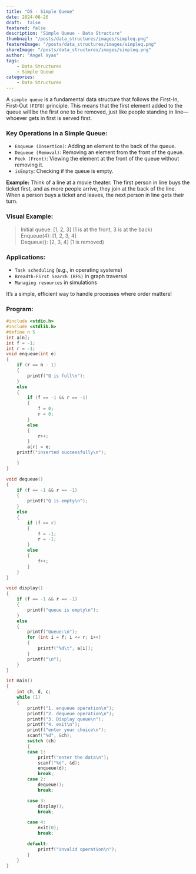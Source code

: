 ```yaml
---
title: "DS - Simple Queue"
date: 2024-08-26
draft:  false
featured: false  
description: "Simple Queue - Data Structure"
thumbnail: "/posts/data_structures/images/simpleq.png"
featureImage: "/posts/data_structures/images/simpleq.png" 
shareImage: "/posts/data_structures/images/simpleq.png"
author: "Angel Vyas"
tags:
    - Data Structures
    - Simple Queue
categories:     
    - Data Structures
---
```




A `simple queue` is a fundamental data structure that follows the First-In, First-Out `(FIFO)` principle. This means that the first element added to the queue will be the first one to be removed, just like people standing in line—whoever gets in first is served first.

### Key Operations in a Simple Queue:
- `Enqueue (Insertion)`: Adding an element to the back of the queue.
- `Dequeue (Removal)`: Removing an element from the front of the queue.
- `Peek (Front)`: Viewing the element at the front of the queue without removing it.
- `isEmpty`: Checking if the queue is empty.

**Example:**
Think of a line at a movie theater. The first person in line buys the ticket first, and as more people arrive, they join at the back of the line. When a person buys a ticket and leaves, the next person in line gets their turn.

### Visual Example:
>Initial queue: [1, 2, 3] (1 is at the front, 3 is at the back)</br>
>Enqueue(4): [1, 2, 3, 4]</br>
>Dequeue(): [2, 3, 4] (1 is removed)</br>
### Applications:
- `Task scheduling` (e.g., in operating systems)</br>
- `Breadth-First Search (BFS)` in graph traversal</br>
- `Managing resources` in simulations</br>

It’s a simple, efficient way to handle processes where order matters!
### Program:

```c
#include <stdio.h>
#include <stdlib.h>
#define n 5
int a[n];
int f = -1;
int r = -1;
void enqueue(int e)
{
    if (r == n - 1)
    {
        printf("Q is full\n");
    }
    else
    {
        if (f == -1 && r == -1)
        {
            f = 0;
            r = 0;
        }
        else
        {
            r++;
        }
        a[r] = e;
    printf("inserted successfully\n");

    }
}

void dequeue()
{
    if (f == -1 && r == -1)
    {
        printf("Q is empty\n");
    }
    else
    {
        if (f == r)
        {
            f = -1;
            r = -1;
        }
        else
        {
            f++;
        }
    }
}

void display()
{
    if (f == -1 && r == -1)
    {
        printf("queue is empty\n");
    }
    else
    {
        printf("Queue:\n");
        for (int i = f; i <= r; i++)
        {
            printf("%d\t", a[i]);
        }
        printf("\n");
    }
}

int main()
{
    int ch, d, c;
    while (1)
    {
        printf("1. enqueue operation\n");
        printf("2. dequeue operation\n");
        printf("3. Display queue\n");
        printf("4. exit\n");
        printf("enter your choice\n");
        scanf("%d", &ch);
        switch (ch)
        {
        case 1:
            printf("enter the data\n");
            scanf("%d", &d);
            enqueue(d);
            break;
        case 2:
            dequeue();
            break;

        case 3:
            display();
            break;

        case 4:
            exit(0);
            break;

        default:
            printf("invalid operation\n");
        }
    }
}

```